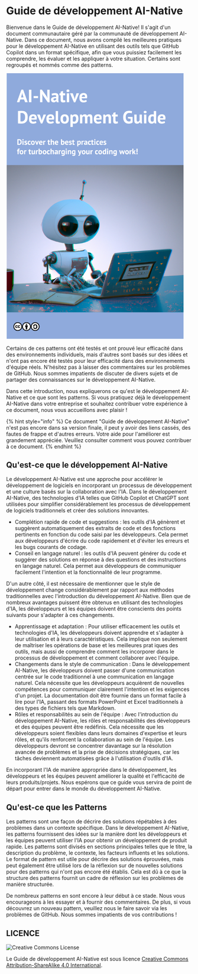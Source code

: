 # Guide de développement AI-Native

Bienvenue dans le Guide de développement AI-Native!
Il s'agit d'un document communautaire géré par la communauté de développement AI-Native.
Dans ce document, nous avons compilé les meilleures pratiques pour le développement AI-Native en utilisant des outils tels que GitHub Copilot dans un format spécifique, afin que vous puissiez facilement les comprendre, les évaluer et les appliquer à votre situation.
Certains sont regroupés et nommés comme des patterns.

<img src="../../top.png" width="480px" />

Certains de ces patterns ont été testés et ont prouvé leur efficacité dans des environnements individuels, mais d'autres sont basés sur des idées et n'ont pas encore été testés pour leur efficacité dans des environnements d'équipe réels.
N'hésitez pas à laisser des commentaires sur les problèmes de GitHub.
Nous sommes impatients de discuter de divers sujets et de partager des connaissances sur le développement AI-Native.

Dans cette introduction, nous expliquerons ce qu'est le développement AI-Native et ce que sont les patterns.
Si vous pratiquez déjà le développement AI-Native dans votre entreprise et souhaitez contribuer votre expérience à ce document, nous vous accueillons avec plaisir !

{% hint style="info" %}
Ce document "Guide de développement AI-Native" n'est pas encore dans sa version finale, il peut y avoir des liens cassés, des fautes de frappe et d'autres erreurs.
Votre aide pour l'améliorer est grandement appréciée.
Veuillez consulter comment vous pouvez contribuer à ce document.
{% endhint %}

## Qu'est-ce que le développement AI-Native

Le développement AI-Native est une approche pour accélérer le développement de logiciels en incorporant un processus de développement et une culture basés sur la collaboration avec l'IA.
Dans le développement AI-Native, des technologies d'IA telles que GitHub Copilot et ChatGPT sont utilisées pour simplifier considérablement les processus de développement de logiciels traditionnels et créer des solutions innovantes.

* Complétion rapide de code et suggestions : les outils d'IA génèrent et suggèrent automatiquement des extraits de code et des fonctions pertinents en fonction du code saisi par les développeurs.
Cela permet aux développeurs d'écrire du code rapidement et d'éviter les erreurs et les bugs courants de codage.
* Conseil en langage naturel : les outils d'IA peuvent générer du code et suggérer des solutions en réponse à des questions et des instructions en langage naturel.
Cela permet aux développeurs de communiquer facilement l'intention et la fonctionnalité de leur programme.

D'un autre côté, il est nécessaire de mentionner que le style de développement change considérablement par rapport aux méthodes traditionnelles avec l'introduction du développement AI-Native.
Bien que de nombreux avantages puissent être obtenus en utilisant des technologies d'IA, les développeurs et les équipes doivent être conscients des points suivants pour s'adapter à ces changements.

* Apprentissage et adaptation : Pour utiliser efficacement les outils et technologies d'IA, les développeurs doivent apprendre et s'adapter à leur utilisation et à leurs caractéristiques.
Cela implique non seulement de maîtriser les opérations de base et les meilleures prat iques des outils, mais aussi de comprendre comment les incorporer dans le processus de développement et comment collaborer avec l'équipe.
* Changements dans le style de communication : Dans le développement AI-Native, les développeurs doivent passer d'une communication centrée sur le code traditionnel à une communication en langage naturel.
Cela nécessite que les développeurs acquièrent de nouvelles compétences pour communiquer clairement l'intention et les exigences d'un projet.
La documentation doit être fournie dans un format facile à lire pour l'IA, passant des formats PowerPoint et Excel traditionnels à des types de fichiers tels que Markdown.
* Rôles et responsabilités au sein de l'équipe : Avec l'introduction du développement AI-Native, les rôles et responsabilités des développeurs et des équipes peuvent être redéfinis.
Cela nécessite que les développeurs soient flexibles dans leurs domaines d'expertise et leurs rôles, et qu'ils renforcent la collaboration au sein de l'équipe.
Les développeurs devront se concentrer davantage sur la résolution avancée de problèmes et la prise de décisions stratégiques, car les tâches deviennent automatisées grâce à l'utilisation d'outils d'IA.

En incorporant l'IA de manière appropriée dans le développement, les développeurs et les équipes peuvent améliorer la qualité et l'efficacité de leurs produits/projets.
Nous espérons que ce guide vous servira de point de départ pour entrer dans le monde du développement AI-Native.

## Qu'est-ce que les Patterns

Les patterns sont une façon de décrire des solutions répétables à des problèmes dans un contexte spécifique.
Dans le développement AI-Native, les patterns fournissent des idées sur la manière dont les développeurs et les équipes peuvent utiliser l'IA pour obtenir un développement de produit rapide.
Les patterns sont divisés en sections principales telles que le titre, la description du problème, le contexte, les facteurs influents et les solutions.
Le format de pattern est utile pour décrire des solutions éprouvées, mais peut également être utilisé lors de la réflexion sur de nouvelles solutions pour des patterns qui n'ont pas encore été établis.
Cela est dû à ce que la structure des patterns fournit un cadre de réflexion sur les problèmes de manière structurée.

De nombreux patterns en sont encore à leur début à ce stade.
Nous vous encourageons à les essayer et à fournir des commentaires.
De plus, si vous découvrez un nouveau pattern, veuillez nous le faire savoir via les problèmes de GitHub.
Nous sommes impatients de vos contributions !

## LICENCE

![Creative Commons License](https://i.creativecommons.org/l/by-sa/4.0/88x31.png)

Le Guide de développement AI-Native est sous licence [Creative Commons Attribution-ShareAlike 4.0 International](http://creativecommons.org/licenses/by-sa/4.0/).
